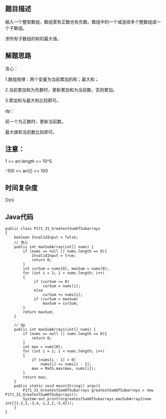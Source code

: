 ## 题目描述
输入一个整型数组，数组里有正数也有负数。数组中的一个或连续多个整数组成一个子数组。

求所有子数组的和的最大值。
## 解题思路
贪心：

1.数组规律：两个变量为当前累加的和；最大和；

2.当前累加和为负数时，更新累加和为当前数，否则累加。

3.累加和与最大和比较即可。

dp：

前一个为正数时，更新当前数。

最大值和当前数比较即可。
## 注意：
1 <= arr.length <= 10^5

-100 <= arr[i] <= 100

## 时间复杂度
O(n)

## Java代码
```
public class P171_31_GreatestSumOfSubarrays
{
    boolean InvalidInput = false;
    // 贪心
    public int maxSubArray(int[] nums) {
        if (nums == null || nums.length == 0){
            InvalidInput = true;
            return 0;
        }
        int curSum = nums[0], maxSum = nums[0];
        for (int i = 1; i < nums.length; i++)
        {
             if (curSum <= 0)
                 curSum = nums[i];
             else
                 curSum += nums[i];
             if (curSum > maxSum)
                 maxSum = curSum;
        }
        return maxSum;
    }

    // dp
    public int maxSubArray1(int[] nums) {
        if (nums == null || nums.length == 0){
            return 0;
        }
        int max = nums[0];
        for (int i = 1; i < nums.length; i++)
        {
            if (nums[i - 1] > 0)
                nums[i] += nums[i - 1];
            max = Math.max(max, nums[i]);
        }
        return max;
    }
    public static void main(String[] args){
        P171_31_GreatestSumOfSubarrays greatestSumOfSubarrays = new P171_31_GreatestSumOfSubarrays();
        System.out.println(greatestSumOfSubarrays.maxSubArray1(new int[]{-2,1,-3,4,-1,2,1,-5,4}));
    }
}
```
